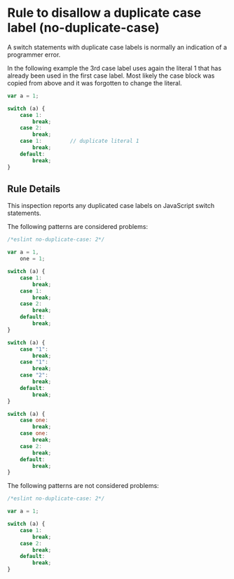 # Rule to disallow a duplicate case label (no-duplicate-case)

A switch statements with duplicate case labels is normally an indication of a programmer error.

In the following example the 3rd case label uses again the literal 1 that has already been used in the first case label.
Most likely the case block was copied from above and it was forgotten to change the literal.

```js
var a = 1;

switch (a) {
    case 1:
        break;
    case 2:
        break;
    case 1:         // duplicate literal 1
        break;
    default:
        break;
}
```

## Rule Details

This inspection reports any duplicated case labels on JavaScript switch statements.

The following patterns are considered problems:

```js
/*eslint no-duplicate-case: 2*/

var a = 1,
    one = 1;

switch (a) {
    case 1:
        break;
    case 1:
        break;
    case 2:
        break;
    default:
        break;
}

switch (a) {
    case "1":
        break;
    case "1":
        break;
    case "2":
        break;
    default:
        break;
}

switch (a) {
    case one:
        break;
    case one:
        break;
    case 2:
        break;
    default:
        break;
}
```

The following patterns are not considered problems:

```js
/*eslint no-duplicate-case: 2*/

var a = 1;

switch (a) {
    case 1:
        break;
    case 2:
        break;
    default:
        break;
}
```
